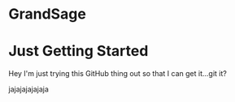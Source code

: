 # GrandSage

<!DOCTYPEhtml>
<h1> Just Getting Started </h1>
<p> Hey I'm just trying this GitHub thing out so that I can get it...git it? </p>
jajajajajajaja
